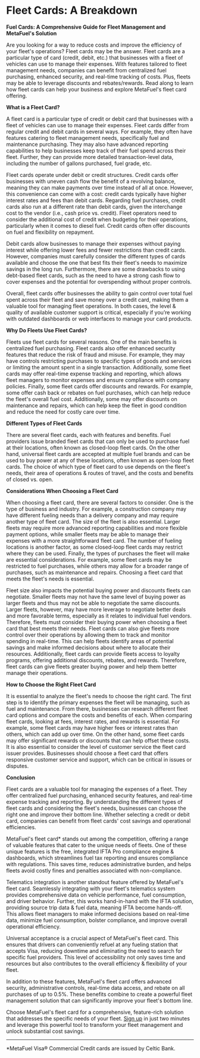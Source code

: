 # Fleet Cards: A Breakdown

**Fuel Cards: A Comprehensive Guide for Fleet Management and MetaFuel's Solution**  
  

Are you looking for a way to reduce costs and improve the efficiency of your fleet's operations? Fleet cards may be the answer. Fleet cards are a particular type of card (credit, debit, etc.) that businesses with a fleet of vehicles can use to manage their expenses. With features tailored to fleet management needs, companies can benefit from centralized fuel purchasing, enhanced security, and real-time tracking of costs. Plus, fleets may be able to leverage discounts and rebates/rewards. Read along to learn how fleet cards can help your business and explore MetaFuel's fleet card offering.

**What is a Fleet Card?**  
  

A fleet card is a particular type of credit or debit card that businesses with a fleet of vehicles can use to manage their expenses. Fleet cards differ from regular credit and debit cards in several ways. For example, they often have features catering to fleet management needs, specifically fuel and maintenance purchasing. They may also have advanced reporting capabilities to help businesses keep track of their fuel spend across their fleet. Further, they can provide more detailed transaction-level data, including the number of gallons purchased, fuel grade, etc. 

Fleet cards operate under debit or credit structures. Credit cards offer businesses with uneven cash flow the benefit of a revolving balance, meaning they can make payments over time instead of all at once. However, this convenience can come with a cost: credit cards typically have higher interest rates and fees than debit cards. Regarding fuel purchases, credit cards also run at a different rate than debit cards, given the interchange cost to the vendor (i.e., cash price vs. credit). Fleet operators need to consider the additional cost of credit when budgeting for their operations, particularly when it comes to diesel fuel. Credit cards often offer discounts on fuel and flexibility on repayment. 

Debit cards allow businesses to manage their expenses without paying interest while offering lower fees and fewer restrictions than credit cards. However, companies must carefully consider the different types of cards available and choose the one that best fits their fleet's needs to maximize savings in the long run. Furthermore, there are some drawbacks to using debt-based fleet cards, such as the need to have a strong cash flow to cover expenses and the potential for overspending without proper controls.

Overall, fleet cards offer businesses the ability to gain control over total fuel spent across their fleet and save money over a credit card, making them a valuable tool for managing fleet operations. In both cases, the level & quality of available customer support is critical, especially if you’re working with outdated dashboards or web interfaces to manage your card products.

**Why Do Fleets Use Fleet Cards?**  
  

Fleets use fleet cards for several reasons. One of the main benefits is centralized fuel purchasing. 
Fleet cards also offer enhanced security features that reduce the risk of fraud and misuse. For example, they may have controls restricting purchases to specific types of goods and services or limiting the amount spent in a single transaction. Additionally, some fleet cards may offer real-time expense tracking and reporting, which allows fleet managers to monitor expenses and ensure compliance with company policies.
Finally, some fleet cards offer discounts and rewards. For example, some offer cash back or rebates on fuel purchases, which can help reduce the fleet's overall fuel cost. Additionally, some may offer discounts on maintenance and repairs, which can help keep the fleet in good condition and reduce the need for costly care over time.

**Different Types of Fleet Cards**  
  


There are several fleet cards, each with features and benefits. Fuel providers issue branded fleet cards that can only be used to purchase fuel at their locations, often known as closed-loop fleet cards. On the other hand, universal fleet cards are accepted at multiple fuel brands and can be used to buy power at any of these locations, often known as open-loop fleet cards. The choice of which type of fleet card to use depends on the fleet's needs, their area of operations & routes of travel, and the costs and benefits of closed vs. open.

**Considerations When Choosing a Fleet Card**  
  

When choosing a fleet card, there are several factors to consider. One is the type of business and industry. For example, a construction company may have different fueling needs than a delivery company and may require another type of fleet card. The size of the fleet is also essential. Larger fleets may require more advanced reporting capabilities and more flexible payment options, while smaller fleets may be able to manage their expenses with a more straightforward fleet card. The number of fueling locations is another factor, as some closed-loop fleet cards may restrict where they can be used. Finally, the types of purchases the fleet will make are essential considerations. For example, some fleet cards may be restricted to fuel purchases, while others may allow for a broader range of purchases, such as maintenance and repairs. Choosing a fleet card that meets the fleet's needs is essential.

Fleet size also impacts the potential buying power and discounts fleets can negotiate. Smaller fleets may not have the same level of buying power as larger fleets and thus may not be able to negotiate the same discounts. Larger fleets, however, may have more leverage to negotiate better deals and more favorable terms, especially as it relates to individual fuel vendors. Therefore, fleets must consider their buying power when choosing a fleet card that best meets their needs. Fleet cards can also give fleets more control over their operations by allowing them to track and monitor spending in real-time. This can help fleets identify areas of potential savings and make informed decisions about where to allocate their resources. Additionally, fleet cards can provide fleets access to loyalty programs, offering additional discounts, rebates, and rewards. Therefore, fleet cards can give fleets greater buying power and help them better manage their operations.

**How to Choose the Right Fleet Card**  
  

It is essential to analyze the fleet's needs to choose the right card. The first step is to identify the primary expenses the fleet will be managing, such as fuel and maintenance. From there, businesses can research different fleet card options and compare the costs and benefits of each.
When comparing fleet cards, looking at fees, interest rates, and rewards is essential. For example, some fleet cards may have higher fees or interest rates than others, which can add up over time. On the other hand, some fleet cards may offer significant rewards or discounts that can help offset these costs. It is also essential to consider the level of customer service the fleet card issuer provides. Businesses should choose a fleet card that offers responsive customer service and support, which can be critical in issues or disputes.

**Conclusion**  
  

Fleet cards are a valuable tool for managing the expenses of a fleet. They offer centralized fuel purchasing, enhanced security features, and real-time expense tracking and reporting. By understanding the different types of fleet cards and considering the fleet's needs, businesses can choose the right one and improve their bottom line. Whether selecting a credit or debit card, companies can benefit from fleet cards' cost savings and operational efficiencies.

MetaFuel's fleet card* stands out among the competition, offering a range of valuable features that cater to the unique needs of fleets. One of these unique features is the free, integrated IFTA Pro compliance engine & dashboards, which streamlines fuel tax reporting and ensures compliance with regulations. This saves time, reduces administrative burden, and helps fleets avoid costly fines and penalties associated with non-compliance.

Telematics integration is another standout feature offered by MetaFuel's fleet card. Seamlessly integrating with your fleet's telematics system provides comprehensive data on vehicle performance, fuel consumption, and driver behavior. Further, this works hand-in-hand with the IFTA solution, providing source trip data & fuel data, meaning IFTA become hands-off. This allows fleet managers to make informed decisions based on real-time data, minimize fuel consumption, bolster compliance, and improve overall operational efficiency.

Universal acceptance is a crucial aspect of MetaFuel's fleet card. This ensures that drivers can conveniently refuel at any fueling station that accepts Visa, reducing downtime and eliminating the need to search for specific fuel providers. This level of accessibility not only saves time and resources but also contributes to the overall efficiency & flexibility of your fleet.

In addition to these features, MetaFuel's fleet card offers advanced security, administrative controls, real-time data access, and rebate on all purchases of up to 0.5%. These benefits combine to create a powerful fleet management solution that can significantly improve your fleet's bottom line.

Choose MetaFuel's fleet card for a comprehensive, feature-rich solution that addresses the specific needs of your fleet. [Sign up](https://getmetafuel.com/#:~:text=it%20matters%20most.-,Pricing,-Flexible%20%26%20Transparent) in just two minutes and leverage this powerful tool to transform your fleet management and unlock substantial cost savings.
  
   

---

*MetaFuel Visa® Commercial Credit cards are issued by Celtic Bank.

